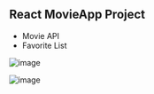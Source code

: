 ## React MovieApp Project

- Movie API 
- Favorite List



![image](https://user-images.githubusercontent.com/43803644/90018546-0acdbc00-dce8-11ea-89e6-3d666f5fd6ff.png)

![image](https://user-images.githubusercontent.com/43803644/90018909-9e06f180-dce8-11ea-9df6-2c2b1eacf38a.png)
